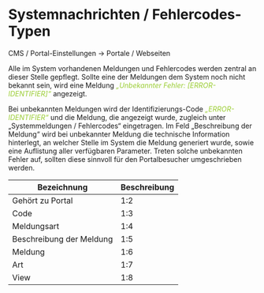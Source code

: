 # Systemnachrichten / Fehlercodes-Typen

CMS / Portal-Einstellungen → Portale / Webseiten

Alle im System vorhandenen Meldungen und Fehlercodes werden zentral an dieser Stelle gepflegt. Sollte eine der Meldungen dem System noch nicht bekannt sein, wird eine Meldung *<span style="color:#9ACD32">„Unbekannter Fehler: [ERROR-IDENTIFIER]“</span>* angezeigt.

Bei unbekannten Meldungen wird der Identifizierungs-Code *<span style="color:#9ACD32">„ERROR-IDENTIFIER“</span>* und die Meldung, die angezeigt wurde, zugleich unter „Systemmeldungen / Fehlercodes“ eingetragen. Im Feld „Beschreibung der Meldung“ wird bei unbekannter Meldung die technische Information hinterlegt, an welcher Stelle im System die Meldung generiert wurde, sowie eine Auflistung aller verfügbaren Parameter. Treten solche unbekannten Fehler auf, sollten diese sinnvoll für den Portalbesucher umgeschrieben werden.

| Bezeichnung | Beschreibung |
| -- | -- |
| Gehört zu Portal | 1:2 |
| Code | 1:3 |
| Meldungsart | 1:4 |
| Beschreibung der Meldung | 1:5 |
| Meldung | 1:6 |
| Art | 1:7 |
| View | 1:8 |
